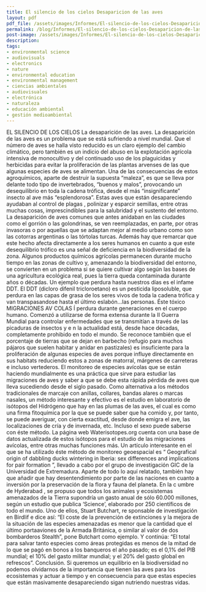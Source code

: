 ```yaml
---
title: El silencio de los cielos Desaparicion de las aves
layout: pdf
pdf_file: /assets/images/Informes/El-silencio-de-los-cielos-Desaparicion-de-las-aves.pdf
permalink: /blog/Informes/El-silencio-de-los-cielos-Desaparicion-de-las-aves
post-image: /assets/images/Informes/El-silencio-de-los-cielos-Desaparicion-de-las-aves_thumbnail.png
description:
tags:
- environmental science
- audiovisuals
- electronics
- nature
- environmental education
- environmental management
- ciencias ambientales
- audiovisuales
- electrónica
- naturaleza
- educación ambiental
- gestión medioambiental
---
```


EL SILENCIO DE LOS CIELOS La desaparición de las aves. La desaparición de las aves es un problema que se está sufriendo a nivel mundial. Que el número de aves se halla visto reducido es un claro ejemplo del cambio climático, pero también es un indicio del abuso en la explotación agrícola intensiva de monocultivo y del continuado uso de los plaguicidas y herbicidas para evitar la proliferación de las plantas arvenses de las que algunas especies de aves se alimentan. Una de las consecuencias de estos agroquímicos, aparte de destruir la supuesta “maleza”, es que se lleva por delante todo tipo de invertebrados, “buenos y malos”, provocando un desequilibrio en toda la cadena trófica, desde el más “insignificante” insecto al ave más “esplendorosa”. Estas aves que están desapareciendo ayudaban al control de plagas , polinizar y esparcir semillas, entre otras muchas cosas, imprescindibles para la salubridad y el sustento del entorno. La desaparición de aves comunes que antes anidaban en las ciudades como el gorrión o las golondrinas, se ven reemplazadas, en parte, por otras invasoras o por aquellas que se adaptan mejor al medio urbano como son las cotorras argentinas o las tórtolas turcas. Además hay que remarcar que este hecho afecta directamente a los seres humanos en cuanto a que este desequilibrio trófico es una señal de deficiencia en la biodiversidad de la zona. Algunos productos químicos agrícolas permanecen durante mucho tiempo en las zonas de cultivo y, amenazando la biodiversidad del entorno, se convierten en un problema si se quiere cultivar algo según las bases de una agricultura ecológica real, pues la tierra queda contaminada durante años o décadas. Un ejemplo que perdura hasta nuestros días es el infame DDT. El DDT (dicloro difenil tricloroetano) es un pesticida liposoluble, que perdura en las capas de grasa de los seres vivos de toda la cadena trófica y van transpasandose hasta el último eslabón...las personas. Éste tóxico MIGRACIONES AV COLAS Í perdura durante generaciones en el cuerpo humano. Comenzó a utilizarse de forma extensa durante la II Guerra Mundial para controlar enfermedades que se transmitían a través de las picaduras de insectos y e n la actualidad está, desde hace décadas, completamente prohibido en todo el mundo. Se reconoce también que el porcentaje de tierras que se dejan en barbecho (refugio para muchos pájaros que suelen habitar y anidar en pastizales) es insuficiente para la proliferación de algunas especies de aves porque influye directamente en sus habitats reduciendo estos a zonas de matorral, márgenes de carreteras e incluso vertederos. El monitoreo de especies avícolas que se están haciendo mundialmente es una práctica que sirve para estudiar las migraciones de aves y saber a que se debe esta rápida pérdida de aves que lleva sucediendo desde el siglo pasado. Como alternativa a los métodos tradicionales de marcaje con anillas, collares, bandas alares o marcas nasales, un método interesante y efectivo es el estudio en laboratorio de isótopos del Hidrógeno que hay en las plumas de las aves, el cual es como una firma fitoquímica por la que se puede saber que ha comido y, por tanto, se puede averiguar, con cierta exactitud, desde donde emigra el ave, las localizaciones de cría y de invernada, etc. Incluso el sexo puede saberse con éste método. La página web Waterisotopes.org cuenta con una base de datos actualizada de estos isótopos para el estudio de las migraciones avícolas, entre otras muchas funciones más. Un artículo interesante en el que se ha utilizado éste método de monitoreo geoespacial es “ Geografical origin of dabbling ducks wintering in Iberia: sex differences and implications for pair formation ”, llevado a cabo por el grupo de investigación GIC de la Universidad de Extremadura. Aparte de todo lo aquí relatado, también hay que añadir que hay desentendimiento por parte de las naciones en cuanto a inversión por la preservación de la flora y fauna del planeta. En la c umbre de Hyderabad , se propuso que todos los animales y ecosistemas amenazados de la Tierra supondría un gasto anual de sólo 60.000 millones, según un estudio que publica ‘Science’, elaborado por 250 científicos de todo el mundo. Uno de ellos, Stuart Butchart, re sponsable de investigación en Birdlif e dice así: “El coste de la prevención de extinciones y la mejora de la situación de las especies amenazadas es menor que la cantidad que el último portaaviones de la Armada Británica, o similar al valor de dos bombarderos Stealth”, pone Butchart como ejemplo. Y continúa: “El total para salvar tanto especies como áreas protegidas es menos de la mitad de lo que se pagó en bonos a los banqueros el año pasado; es el 0,1% del PIB mundial; el 10% del gasto militar mundial; y el 20% del gasto global en refrescos”. Conclusión. Si queremos un equilibrio en la biodiversidad no podemos olvidarnos de la importancia que tienen las aves para los ecosistemas y actuar a tiempo y en consecuencia para que estas especies que están masivamente desapareciendo sigan nutriendo nuestras vidas.

